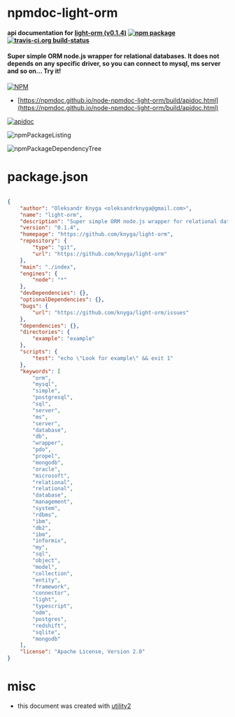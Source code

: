 # npmdoc-light-orm

#### api documentation for  [light-orm (v0.1.4)](https://github.com/knyga/light-orm)  [![npm package](https://img.shields.io/npm/v/npmdoc-light-orm.svg?style=flat-square)](https://www.npmjs.org/package/npmdoc-light-orm) [![travis-ci.org build-status](https://api.travis-ci.org/npmdoc/node-npmdoc-light-orm.svg)](https://travis-ci.org/npmdoc/node-npmdoc-light-orm)

#### Super simple ORM node.js wrapper for relational databases. It does not depends on any specific driver, so you can connect to mysql, ms server and so on... Try it!

[![NPM](https://nodei.co/npm/light-orm.png?downloads=true&downloadRank=true&stars=true)](https://www.npmjs.com/package/light-orm)

- [https://npmdoc.github.io/node-npmdoc-light-orm/build/apidoc.html](https://npmdoc.github.io/node-npmdoc-light-orm/build/apidoc.html)

[![apidoc](https://npmdoc.github.io/node-npmdoc-light-orm/build/screenCapture.buildCi.browser.%252Ftmp%252Fbuild%252Fapidoc.html.png)](https://npmdoc.github.io/node-npmdoc-light-orm/build/apidoc.html)

![npmPackageListing](https://npmdoc.github.io/node-npmdoc-light-orm/build/screenCapture.npmPackageListing.svg)

![npmPackageDependencyTree](https://npmdoc.github.io/node-npmdoc-light-orm/build/screenCapture.npmPackageDependencyTree.svg)



# package.json

```json

{
    "author": "Oleksandr Knyga <oleksandrknyga@gmail.com>",
    "name": "light-orm",
    "description": "Super simple ORM node.js wrapper for relational databases. It does not depends on any specific driver, so you can connect to mysql, ms server and so on... Try it!",
    "version": "0.1.4",
    "homepage": "https://github.com/knyga/light-orm",
    "repository": {
        "type": "git",
        "url": "https://github.com/knyga/light-orm"
    },
    "main": "./index",
    "engines": {
        "node": "*"
    },
    "devDependencies": {},
    "optionalDependencies": {},
    "bugs": {
        "url": "https://github.com/knyga/light-orm/issues"
    },
    "dependencies": {},
    "directories": {
        "example": "example"
    },
    "scripts": {
        "test": "echo \"Look for example\" && exit 1"
    },
    "keywords": [
        "orm",
        "mysql",
        "simple",
        "postgresql",
        "sql",
        "server",
        "ms",
        "server",
        "database",
        "db",
        "wrapper",
        "pdo",
        "propel",
        "mongodb",
        "oracle",
        "microsoft",
        "relational",
        "relational",
        "database",
        "management",
        "system",
        "rdbms",
        "ibm",
        "db2",
        "ibm",
        "informix",
        "my",
        "sql",
        "object",
        "model",
        "collection",
        "entity",
        "framework",
        "connector",
        "light",
        "typescript",
        "odm",
        "postgres",
        "redshift",
        "sqlite",
        "mongodb"
    ],
    "license": "Apache License, Version 2.0"
}
```



# misc
- this document was created with [utility2](https://github.com/kaizhu256/node-utility2)
